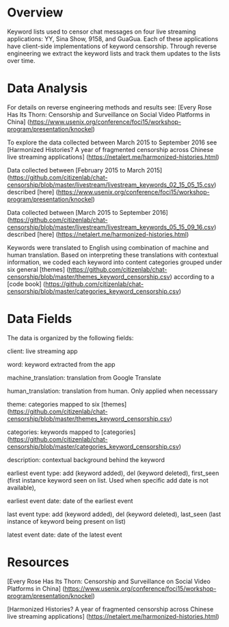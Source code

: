 
Overview
========

Keyword lists used to censor chat messages on four live streaming applications: YY, Sina Show, 9158, and GuaGua. 
Each of these applications have client-side implementations of keyword censorship. 
Through reverse engineering we extract the keyword lists and track them updates to the lists over time. 

Data Analysis 
========

For details on reverse engineering methods and results see: [Every Rose Has Its Thorn: Censorship and Surveillance on Social Video Platforms in China] (https://www.usenix.org/conference/foci15/workshop-program/presentation/knockel)

To explore the data collected between March 2015 to September 2016 see 
[Harmonized Histories?
A year of fragmented censorship across Chinese live streaming applications] (https://netalert.me/harmonized-histories.html)

Data collected between [February 2015 to March 2015] (https://github.com/citizenlab/chat-censorship/blob/master/livestream/livestream_keywords_02_15_05_15.csv) described [here] (https://www.usenix.org/conference/foci15/workshop-program/presentation/knockel) 

Data collected between [March 2015 to September 2016] (https://github.com/citizenlab/chat-censorship/blob/master/livestream/livestream_keywords_05_15_09_16.csv) described [here] (https://netalert.me/harmonized-histories.html)

Keywords were translated to English using combination of machine and human translation.
Based on interpreting these translations with contextual information, we coded each keyword into content categories grouped under six general [themes] (https://github.com/citizenlab/chat-censorship/blob/master/themes_keyword_censorship.csv) according to a [code book] (https://github.com/citizenlab/chat-censorship/blob/master/categories_keyword_censorship.csv)

Data Fields
========

The data is organized by the following fields:

client: live streaming app

word: keyword extracted from the app

machine_translation: translation from Google Translate

human_translation: translation from human. Only applied when necesssary 

theme: categories mapped to six [themes] (https://github.com/citizenlab/chat-censorship/blob/master/themes_keyword_censorship.csv)

categories: keywords mapped to [categories] (https://github.com/citizenlab/chat-censorship/blob/master/categories_keyword_censorship.csv)

description: contextual background behind the keyword

earliest event type: add (keyword added), del (keyword deleted), first_seen
(first instance keyword seen on list. Used when specific add date is not available),

earliest event date: date of the earliest event

last event type: add (keyword added), del (keyword deleted), last_seen (last instance of keyword being present on list)

latest event date: date of the latest event

Resources 
========
[Every Rose Has Its Thorn: Censorship and Surveillance on Social Video Platforms in China] (https://www.usenix.org/conference/foci15/workshop-program/presentation/knockel)

[Harmonized Histories?
A year of fragmented censorship across Chinese live streaming applications] (https://netalert.me/harmonized-histories.html)

